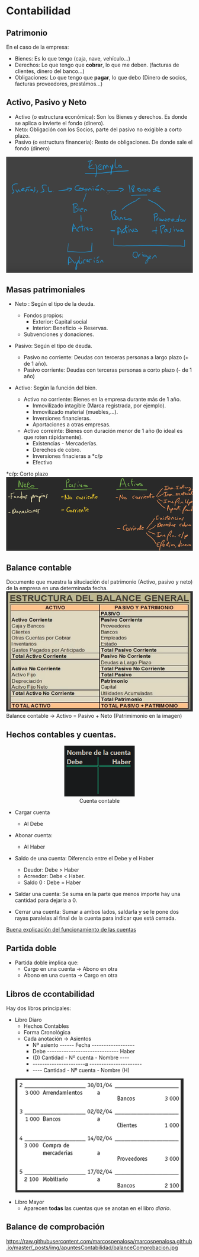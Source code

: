 
# Contabilidad
## Patrimonio

En el caso de la empresa:
* Bienes: Es lo que tengo (caja, nave, vehículo...)
* Derechos: Lo que tengo que **cobrar**, lo que me deben. (facturas de clientes, dinero del banco...)
* Obligaciones: Lo que tengo que **pagar**, lo que debo (Dinero de socios, facturas proveedores, prestámos...)
## Activo, Pasivo y Neto
* Activo (o estructura económica): Son los Bienes y derechos. Es donde se aplica o invierte el fondo (dinero). 
* Neto: Obligación con los Socios, parte del pasivo no exigible a corto plazo.
* Pasivo (o estructura financeria): Resto de obligaciones. De donde sale el fondo (dinero)

![EjemploContabilidad](https://raw.githubusercontent.com/marcospenalosa/marcospenalosa.github.io/master/_posts/img/apuntesContabilidad/ejemploActivoPasivo.png)
## Masas patrimoniales
* Neto : Según el tipo de la deuda.
  * Fondos propios:
    * Exterior: Capital social
    * Interior: Beneficio -> Reservas.
  * Subvenciones y donaciones.   
  
 * Pasivo: Según el tipo de deuda.
   * Pasivo no corriente: Deudas con terceras personas a largo plazo (+ de 1 año).
   * Pasivo corriente: Deudas con terceras personas a corto plazo (- de 1 año)
  
  * Activo: Según la función del bien.
    * Activo no corriente: Bienes en la empresa durante más de 1 año.
      * Inmovilizado intagible (Marca registrada, por ejemplo).
      * Inmovilizado material (muebles,...).
      * Inversiones financieras.
      * Aportaciones a otras empresas.
    * Activo correinte:  Bienes con duración menor de 1 año (lo ideal es que roten rápidamente).
      * Existencias - Mercaderías.
      * Derechos de cobro.
      * Inversiones finacieras a *c/p
      * Efectivo
    
*c/p: Corto plazo 
![Resumen](https://raw.githubusercontent.com/marcospenalosa/marcospenalosa.github.io/master/_posts/img/apuntesContabilidad/masasPatrimoniales.png)
## Balance contable
Documento que muestra la situciación del patrimonio (Activo, pasivo y neto) de la empresa en una determinada fecha.
![balanceContable.png](https://github.com/marcospenalosa/marcospenalosa.github.io/blob/master/_posts/img/apuntesContabilidad/balanceContable.png?raw=true)Balance contable -> Activo = Pasivo + Neto (Patrimimonio en la imagen)
## Hechos contables y cuentas.
<p align="center"><img src="https://raw.githubusercontent.com/marcospenalosa/marcospenalosa.github.io/master/_posts/img/apuntesContabilidad/cuentaContable.png"> <br>Cuenta contable</p>

* Cargar cuenta
  * Al Debe
 * Abonar cuenta:
   *  Al Haber
 
* Saldo de una cuenta: Diferencia entre el Debe y el Haber
  * Deudor: Debe > Haber
  * Acreedor: Debe < Haber.
  * Saldo 0 : Debe = Haber

* Saldar una cuenta: Se suma en la parte que menos importe hay una cantidad para dejarla a 0.
* Cerrar una cuenta: Sumar a ambos lados, saldarla y se le pone dos rayas paralelas al final de la cuenta para indicar que está cerrada.

[Buena explicación del funcionamiento de las cuentas](https://www.plangeneralcontable.com/?tit=funcionamiento-de-una-cuenta-contable&name=Abanfin&fid=econcep)
## Partida doble
* Partida doble implica que:
  *  Cargo en una cuenta -> Abono en otra
  *  Abono en una cuenta -> Cargo en otra
## Libros de ccontabilidad
Hay dos libros principales:
* Libro Diaro
  * Hechos Contables
  * Forma Cronológica
  * Cada anotación -> Asientos
    *  Nº asiento ------ Fecha ------------------
    * Debe ------------------------------ Haber  
    * (D) Cantidad - Nº cuenta - Nombre ----
    * ----------------------a ----------------------
    * ---- Cantidad - Nº cuenta - Nombre (H)
    
<p align="center"><img src="https://raw.githubusercontent.com/marcospenalosa/marcospenalosa.github.io/master/_posts/img/apuntesContabilidad/ejemploLibroDiarioAsientos.png"></p>

* Libro Mayor
  * Aparecen **todas** las cuentas que se anotan en el libro *diario*.
## Balance de comprobación
https://raw.githubusercontent.com/marcospenalosa/marcospenalosa.github.io/master/_posts/img/apuntesContabilidad/balanceComprobacion.jpg


<!--stackedit_data:
eyJoaXN0b3J5IjpbLTIxMDA5NzYyNjgsLTY0MTQ2MjcxOCwxMT
A2ODY0MjMwLC02OTAyNzg5NDUsODUzNzU5NzY4LC0xMDA5MTU0
OTI0LDE5Mzg4MjYxNSwyNzAyOTg2ODIsMTQ1OTY1OTE2OSwtMT
I1MTg4NTA2OCwyOTcyNDQ2MDAsNTQ0MTk4NDQ3LC0yMDQ0Mzk3
ODIzLDU5ODU4OTczMiwtMjA0NDM5NzgyMywxODYyOTYzNDU3LC
0yMDQ0Mzk3ODIzLC0xNjI4MzIwODcxLC0xNjI5MDU3ODc2LDYw
MDUwMzc2MV19
-->